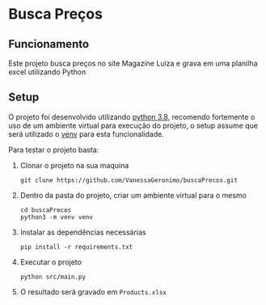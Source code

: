 # Busca Preços

## Funcionamento

Este projeto busca preços no site Magazine Luiza e grava em uma planilha excel utilizando Python

## Setup

O projeto foi desenvolvido utilizando [python 3.8](https://www.python.org/downloads/), recomendo fortemente o uso de um ambiente virtual para execução do projeto, o setup assume que será utilizado o [venv](https://docs.python.org/3/library/venv.html) para esta funcionalidade.

Para testar o projeto basta:

1. Clonar o projeto na sua maquina
   ```
   git clone https://github.com/VanessaGeronimo/buscaPrecos.git
   ```
2. Dentro da pasta do projeto, criar um ambiente virtual para o mesmo
   ```
   cd buscaPrecos
   python3 -m venv venv
   ```
3. Instalar as dependências necessárias
   ```
   pip install -r requirements.txt
   ```
4. Executar o projeto
   ```
   python src/main.py
   ```
5. O resultado será gravado em `Products.xlsx`